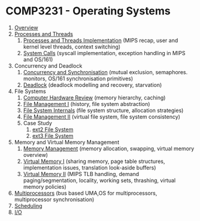 # COMP3231 - Operating Systems

1. [Overview](https://github.com/hillaryychan/COMP3231/blob/master/notes/01_Overview.md)
2. [Processes and Threads](https://github.com/hillaryychan/COMP3231/blob/master/notes/02_Processes-and-Threads.md)
    1. [Processes and Threads Implementation](https://github.com/hillaryychan/COMP3231/blob/master/notes/05_Processes-and-Threads-Impl.md) (MIPS recap, user and kernel level threads, context switching)
    2. [System Calls](https://github.com/hillaryychan/COMP3231/blob/master/notes/06_System-Calls.md) (syscall implementation, exception handling in MIPS and OS/161)
3. Concurrency and Deadlock
    1. [Concurrency and Synchronisation](https://github.com/hillaryychan/COMP3231/blob/master/notes/03_Concurrency-and-Synchronisation.md) (mutual exclusion, semaphores. monitors, OS/161 synchronisation primitives)
    2. [Deadlock](https://github.com/hillaryychan/COMP3231/blob/master/notes/04_Deadlock.md) (deadlock modelling and recovery, starvation)
4. File Systems
    1. [Computer Hardware Review](https://github.com/hillaryychan/COMP3231/blob/master/notes/07_Memory-Hierarchy.md) (memory hierarchy, caching)
    2. [File Management I](https://github.com/hillaryychan/COMP3231/blob/master/notes/08_File-Management.md) (history, file system abstraction)
    3. [File System Internals](https://github.com/hillaryychan/COMP3231/blob/master/notes/09_File-System-Internals.md) (file system structure, allocation strategies)
    4. [File Management II](https://github.com/hillaryychan/COMP3231/blob/master/notes/10_File-Management-ctd.md) (virtual file system, file system consistency)
    5. Case Study
        1. [ext2 File System](https://github.com/hillaryychan/COMP3231/blob/master/notes/11_Case-Study:ext2.md)
        2. [ext3 File System](https://github.com/hillaryychan/COMP3231/blob/master/notes/12_Case-Study:ext3.md)
5. Memory and Virtual Memory Management
    1. [Memory Management](https://github.com/hillaryychan/COMP3231/blob/master/notes/13_Memory-Management.md) (memory allocation, swapping, virtual memory overview)
    2. [Virtual Memory I](https://github.com/hillaryychan/COMP3231/blob/master/notes/14_Virtual-Memory.md) (sharing memory, page table structures, implementation issues, translation look-aside buffers)
    3. [Virtual Memory II](https://github.com/hillaryychan/COMP3231/blob/master/notes/15_Virtual-Memory-ctd.md) (MIPS TLB handling, demand paging/segmentation, locality, working sets, thrashing, virtual memory policies)
6. [Multiprocessors](https://github.com/hillaryychan/COMP3231/blob/master/notes/16_Multiprocessors.md) (bus based UMA,OS for multiprocessors, multiprocessor synchronisation)
7. [Scheduling](https://github.com/hillaryychan/COMP3231/blob/master/notes/17_Scheduling.md)
8. [I/O](https://github.com/hillaryychan/COMP3231/blob/master/notes/18_IO.md)

